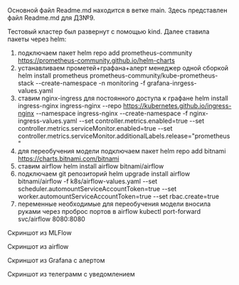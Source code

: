 Основной файл Readme.md находится в ветке main.
Здесь представлен файл Readme.md для ДЗ№9.

Тестовый кластер был развернут с помощью kind. 
Далее ставила пакеты через helm:
1) подключаем пакет helm repo add prometheus-community https://prometheus-community.github.io/helm-charts
2) устанавливаем прометей+графана+алерт менеджер одной сборкой helm install prometheus prometheus-community/kube-prometheus-stack --create-namespace -n monitoring -f grafana-inrgess-values.yaml
3) ставим nginx-ingress для постоянного доступа к графане helm install ingress-nginx ingress-nginx --repo https://kubernetes.github.io/ingress-nginx --namespace ingress-nginx --create-namespace -f nginx-ingress-values.yaml --set controller.metrics.enabled=true --set controller.metrics.serviceMonitor.enabled=true --set controller.metrics.serviceMonitor.additionalLabels.release="prometheus"
4) для переобучения модели подключаем пакет helm repo add bitnami https://charts.bitnami.com/bitnami
5) ставим airflow helm install airflow bitnami/airflow
6) подключаем git репозиторий helm upgrade install airflow bitnami/airflow -f k8s/airflow-values.yaml --set scheduler.automountServiceAccountToken=true --set worker.automountServiceAccountToken=true --set rbac.create=true
7) переменные необходимые для переобучения модели вносила руками через проброс портов в airflow kubectl port-forward svc/airflow 8080:8080

Скриншот из MLFlow

Скриншот из airflow

Скриншот из Grafana с алертом

Скриншот из телеграмм с уведомлением
